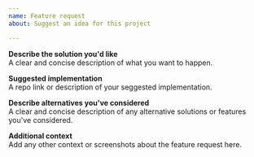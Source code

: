 ```yaml
---
name: Feature request
about: Suggest an idea for this project

---
```


**Describe the solution you'd like**  
A clear and concise description of what you want to happen.

**Suggested implementation**  
A repo link or description of your seggested implementation.

**Describe alternatives you've considered**  
A clear and concise description of any alternative solutions or features you've considered.

**Additional context**  
Add any other context or screenshots about the feature request here.
